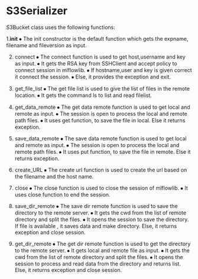 # S3Serializer

S3Bucket class uses the following functions:

1.__init__
⦁	The init constructor is the default function which gets the expname, filename and fileversion as input.

2.  connect
⦁	The connect function is used to get host,username and key as input.
⦁	It gets the RSA key from SSHClient and accept policy to connect session in mlflowlib.
⦁	If hostname,user and key is given correct it connect the session.
⦁	Else, it provides the exception and exit.

3.  get_file_list
⦁	The get file list is used to give the list of files in the remote location.
⦁	It gets the command ls to list and read filelist.

4.  get_data_remote
⦁	The get data remote function is used to  get local and remote as input.
⦁	The session is open to process the local and remote path files.
⦁	It uses get function, to save the file in local. Else it returns exception.

5.  save_data_remote
⦁	The save data remote function is used to  get local and remote as input.
⦁	The session is open to process the local and remote path files.
⦁	It uses put function, to save the file in remote. Else it returns exception.

6.  create_URL
⦁	The create url function is used to create the url based on the filename and the host name.

7.  close
⦁	The close function is used to close the session of mlflowlib.
⦁	It uses close function to end the session.

8.  save_dir_remote
⦁	The save dir remote function is used to save the directory to the remote server.
⦁	It gets the cwd from the list of remote directory and split the files.
⦁	It  opens the session to save the directory. If file is available , it saves data and make directory. Else,  it returns exception and close session.

9.  get_dir_remote
⦁	The get  dir remote function is used to get the directory to the remote server.
⦁	It gets local and remote file  as input.
⦁	It gets the cwd from the list of remote directory and split the files.
⦁	It  opens the session to process and read data from the directory and returns list. Else,  it returns exception and close session.
